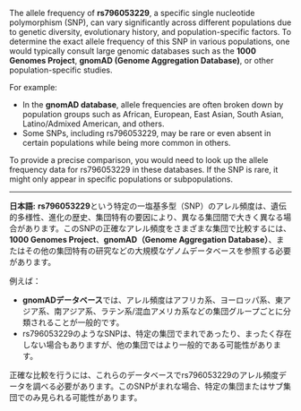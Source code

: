 The allele frequency of **rs796053229**, a specific single nucleotide polymorphism (SNP), can vary significantly across different populations due to genetic diversity, evolutionary history, and population-specific factors. To determine the exact allele frequency of this SNP in various populations, one would typically consult large genomic databases such as the **1000 Genomes Project**, **gnomAD (Genome Aggregation Database)**, or other population-specific studies.

For example:
- In the **gnomAD database**, allele frequencies are often broken down by population groups such as African, European, East Asian, South Asian, Latino/Admixed American, and others.
- Some SNPs, including rs796053229, may be rare or even absent in certain populations while being more common in others.

To provide a precise comparison, you would need to look up the allele frequency data for rs796053229 in these databases. If the SNP is rare, it might only appear in specific populations or subpopulations.

---

**日本語:**
**rs796053229**という特定の一塩基多型（SNP）のアレル頻度は、遺伝的多様性、進化の歴史、集団特有の要因により、異なる集団間で大きく異なる場合があります。このSNPの正確なアレル頻度をさまざまな集団で比較するには、**1000 Genomes Project**、**gnomAD（Genome Aggregation Database）**、またはその他の集団特有の研究などの大規模なゲノムデータベースを参照する必要があります。

例えば：
- **gnomADデータベース**では、アレル頻度はアフリカ系、ヨーロッパ系、東アジア系、南アジア系、ラテン系/混血アメリカ系などの集団グループごとに分類されることが一般的です。
- rs796053229のようなSNPは、特定の集団でまれであったり、まったく存在しない場合もありますが、他の集団ではより一般的である可能性があります。

正確な比較を行うには、これらのデータベースでrs796053229のアレル頻度データを調べる必要があります。このSNPがまれな場合、特定の集団またはサブ集団でのみ見られる可能性があります。